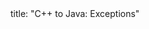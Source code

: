 <frontmatter>
title: "C++ to Java: Exceptions"
</frontmatter>

<include src="navbar.md" boilerplate />

<include src="container-inPage-asFlat.md" boilerplate />